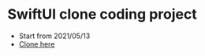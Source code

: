 # SwiftUI clone coding project
 - Start from 2021/05/13
 - [Clone here](https://www.youtube.com/watch?v=LiWtjXLlhYw&amp;list=PLgOlaPUIbynqyJHiTEv7CFaXd8g5jtogT) 
